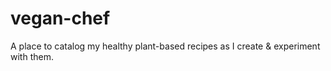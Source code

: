 # vegan-chef
A place to catalog my healthy plant-based recipes as I create &amp; experiment with them.
